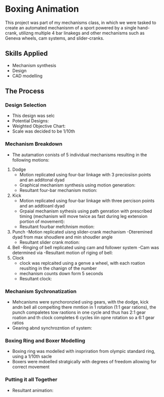 # Boxing Animation

This project was part of my mechanisms class, in which we were tasked to create an automated mechanisnm of a sport powered by a single hand-crank, utilizng multiple 4 bar linakegs and other mechanisms such as Geneva wheels, cam systems, and slider-cranks. 

## Skills Applied
- Mechanism synthesis
- Design
- CAD modelling 

## The Process
###  Design Selection
- This design was selc
- Potential Designs:
- Weighted Objective Chart:
- Scale was decided to be 1/10th

### Mechanism Breakdown
- The autamation conists of 5 individual mechanisms resulting in the following motions:
1. Dodge
   - Motion replicated using four-bar linkage with 3 preciosiisn points and an additonal dyad
   - Graphical mechanism synthesis using motion generation:
   - Resultant four-bar mechanism motion:
3. Kick
   - Motion replicated using four-bar linkage with three percison points and an addtioanl dyad
   - Grpaial mechanism sythesis using path genration with prescribed timing (mechanism will move twice as fast during leg extension portion of movement):
   - Resultant fourbar mefchnism motion:
5. Punch
   -Motion replicated uisng slider-crank mechanism
   -Dteremined dyad from max shoudlere and min shoudler angle
   - Resultant slider crank motion:
7. Bell
   -Ringing of bell replicated using cam and follower system
   -Cam was determined via
   -Resultant motion of riging of bell:
9. Clock
    - clock was replcaited using a genve a wheel, with each roation reuslting in the chanign of the number
    - mechanism counts down form 5 seconds
    - Resultant clock:

### Mechanism Sychronatization
- Mehcanisms were synchoronzied using gears, with the dodge, kick andn bell all compelting there mmtion in 1 rotation (1:1 gear rations), the punch compaletes tow raotions in one cycle and thus has 2:1 gear roation and th clock completes 6 cycles iiin opne rotation so  a 6:1 gear ratios
- Gearing abnd synchrozntion of system:

### Boxing Ring and Boxer Modelling
- Boxing ring was modelled with inspriration from olympic standard ring, using a 1/10th sacle
- Boxers were mdoelled stratgically with degrees of freedom allowing for correct movement

### Putting it all Together 
- Resultant animation:
  
    
 
